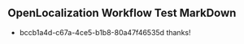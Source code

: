 ## OpenLocalization Workflow Test MarkDown
* bccb1a4d-c67a-4ce5-b1b8-80a47f46535d thanks!

<!--HONumber=Sep16_HO1-->


